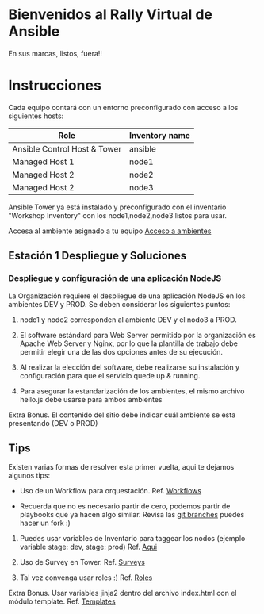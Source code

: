# Bienvenidos al Rally Virtual de Ansible

En sus marcas, listos, fuera!!

# Instrucciones

Cada equipo contará con un entorno preconfigurado con acceso a los siguientes hosts:

| Role                         | Inventory name |
| -----------------------------| ---------------|
| Ansible Control Host & Tower | ansible        |
| Managed Host 1               | node1          |
| Managed Host 2               | node2          |
| Managed Host 2               | node3          |

Ansible Tower ya está instalado y preconfigurado con el inventario "Workshop Inventory" con los node1,node2,node3 listos para usar.

Accesa al ambiente asignado a tu equipo [Acceso a ambientes](https://tinyurl.com/redhat-rally) 

## Estación 1 Despliegue y Soluciones

### Despliegue y configuración de una aplicación NodeJS

La Organización requiere el despliegue de una aplicación NodeJS en los ambientes DEV y PROD. Se deben considerar los siguientes puntos:

1. nodo1 y nodo2 corresponden al ambiente DEV y el nodo3 a PROD.

2. El software estándard para Web Server permitido por la organización es Apache Web Server y Nginx, por lo que la plantilla de trabajo debe permitir elegir una de las dos opciones antes de su ejecución.

3. Al realizar la elección del software, debe realizarse su instalación y configuración para que el servicio quede up & running.

4. Para asegurar la estandarización de los ambientes, el mismo archivo hello.js debe usarse para ambos ambientes

  Extra Bonus. El contenido del sitio debe indicar cuál ambiente se esta presentando (DEV o PROD)


## Tips

Existen varias formas de resolver esta primer vuelta, aqui te dejamos algunos tips:

- Uso de un Workflow para orquestación.
Ref. [Workflows](https://ansible.github.io/workshops/exercises/ansible_rhel/2.6-workflows/)

- Recuerda que no es necesario partir de cero, podemos partir de playbooks que ya hacen algo similar. Revisa las [git branches](https://ansible.github.io/workshops/exercises/ansible_rhel/2.6-workflows/)  puedes hacer un fork :)

1. Puedes usar variables de Inventario para taggear los nodos (ejemplo variable stage: dev, stage: prod)
Ref. [Aqui](https://ansible.github.io/workshops/exercises/ansible_rhel/2.7-wrap/)

2. Uso de Survey en Tower. Ref. [Surveys](https://ansible.github.io/workshops/exercises/ansible_rhel/2.4-surveys/)

3. Tal vez convenga usar roles :) Ref. [Roles](https://ansible.github.io/workshops/exercises/ansible_rhel/1.7-role/)

Extra Bonus. Usar variables jinja2 dentro del archivo index.html con el módulo template. Ref. [Templates](https://ansible.github.io/workshops/exercises/ansible_rhel/1.6-templates/)
